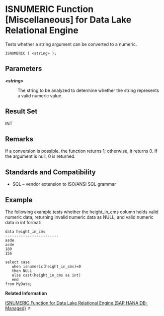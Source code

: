 <!-- loioa55af5d284f21015867a9c978b63f5c1 -->

# ISNUMERIC Function \[Miscellaneous\] for Data Lake Relational Engine

Tests whether a string argument can be converted to a numeric.



```
ISNUMERIC ( <string> );
```



<a name="loioa55af5d284f21015867a9c978b63f5c1__ISNUMERIC_parm1"/>

## Parameters


<dl>
<dt><b>

*<string\>*

</b></dt>
<dd>

The string to be analyzed to determine whether the string represents a valid numeric value.



</dd>
</dl>



<a name="loioa55af5d284f21015867a9c978b63f5c1__ISNUMERIC_returns1"/>

## Result Set

INT



<a name="loioa55af5d284f21015867a9c978b63f5c1__ISNUMERIC_remarks1"/>

## Remarks

If a conversion is possible, the function returns 1; otherwise, it returns 0. If the argument is null, 0 is returned.



<a name="loioa55af5d284f21015867a9c978b63f5c1__ISNUMERIC_standards1"/>

## Standards and Compatibility

-   SQL – vendor extension to ISO/ANSI SQL grammar



<a name="loioa55af5d284f21015867a9c978b63f5c1__ISNUMERIC_example1"/>

## Example

The following example tests whether the height\_in\_cms column holds valid numeric data, returning invalid numeric data as NULL, and valid numeric data in int format:

```
data height_in_cms
------------------------
asde
asde
180
156
```

```
select case
   when isnumeric(height_in_cms)=0
   then NULL
   else cast(height_in_cms as int) 
   end
from MyData;
```

**Related Information**  


[ISNUMERIC Function for Data Lake Relational Engine (SAP HANA DB-Managed)](https://help.sap.com/viewer/a898e08b84f21015969fa437e89860c8/2024_1_QRC/en-US/f82be4309ee34e0dab5a3148c3d56fc6.html "Tests whether a string argument can be converted to a numeric.") :arrow_upper_right:

